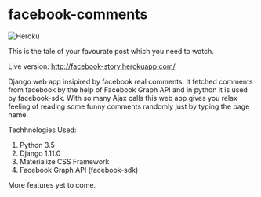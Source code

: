 # facebook-comments

![Heroku](https://heroku-badge.herokuapp.com/?app=facebook-story&root=admin&style=flat)

This is the tale of your favourate post which you need to watch.

Live version: http://facebook-story.herokuapp.com/

Django web app insipired by facebook real comments. It fetched comments from facebook by the help of Facebook Graph API and in python it is used by facebook-sdk.
With so many Ajax calls this web app gives you relax feeling of reading some funny comments randomly just by typing the page name.

Techhnologies Used:
1. Python 3.5
2. Django 1.11.0
3. Materialize CSS Framework
4. Facebook Graph API (facebook-sdk)

More features yet to come.
